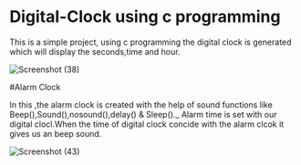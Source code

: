# Digital-Clock using c programming

This is a simple project, using c programming the digital clock is generated which will display the seconds,time and hour.


![Screenshot (38)](https://user-images.githubusercontent.com/74854579/125399630-7d4e8c80-e3ce-11eb-9e79-28085493bb5f.png)



#Alarm Clock

In this ,the alarm clock is created with the help of sound functions like Beep(),Sound(),nosound(),delay() & Sleep()._
Alarm time is set with our digital clocl.When the time of digital clock concide with the alarm clcok it gives us an beep sound.


![Screenshot (43)](https://user-images.githubusercontent.com/74854579/125558058-b4eb670d-1d79-489b-8b6a-5003fee8facf.png)

